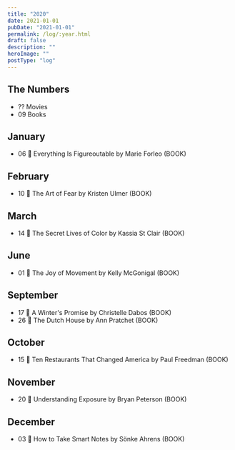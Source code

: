 ```yaml
---
title: "2020"
date: 2021-01-01
pubDate: "2021-01-01"
permalink: /log/:year.html
draft: false
description: ""
heroImage: ""
postType: "log"
---
```


## The Numbers

- ?? Movies
- 09 Books

## January

- 06 📕 Everything Is Figureoutable by Marie Forleo (BOOK)

## February

- 10 📕 The Art of Fear by Kristen Ulmer (BOOK)

## March

- 14 📕 The Secret Lives of Color by Kassia St Clair (BOOK)

## June

- 01 📕 The Joy of Movement by Kelly McGonigal (BOOK)

## September

- 17 📕 A Winter's Promise by Christelle Dabos (BOOK)
- 26 📕 The Dutch House by Ann Pratchet (BOOK)

## October

- 15 📕 Ten Restaurants That Changed America by Paul Freedman (BOOK)

## November

- 20 📕 Understanding Exposure by Bryan Peterson (BOOK)

## December

- 03 📕 How to Take Smart Notes by Sönke Ahrens (BOOK)

